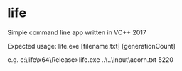 # life

Simple command line app written in VC++ 2017

Expected usage:
life.exe [filename.txt] [generationCount]

e.g.
c:\life\x64\Release>life.exe ..\\..\\input\\acorn.txt 5220
